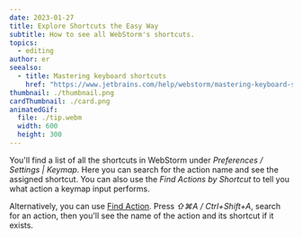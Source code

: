 ```yaml
---
date: 2023-01-27
title: Explore Shortcuts the Easy Way
subtitle: How to see all WebStorm's shortcuts.
topics:
  - editing
author: er
seealso:
  - title: Mastering keyboard shortcuts
    href: "https://www.jetbrains.com/help/webstorm/mastering-keyboard-shortcuts.html"
thumbnail: ./thumbnail.png
cardThumbnail: ./card.png
animatedGif:
  file: ./tip.webm
  width: 600
  height: 300
---
```


You'll find a list of all the shortcuts in WebStorm under _Preferences / Settings | Keymap_. Here you can search for the action name and see the assigned shortcut. You can also use the _Find Actions by Shortcut_ to tell you what action a keymap input performs.

Alternatively, you can use [Find Action](https://www.jetbrains.com/webstorm/guide/tips/toggle-options-in-find/). Press _⇧⌘A / Ctrl+Shift+A_, search for an action, then you'll see the name of the action and its shortcut if it exists.
